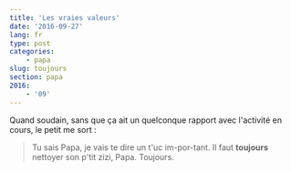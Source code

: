 ```yaml
---
title: 'Les vraies valeurs'
date: '2016-09-27'
lang: fr
type: post
categories:
    - papa
slug: toujours
section: papa
2016:
    - '09'
---
```


Quand soudain, sans que ça ait un quelconque rapport avec l'activité en cours, le petit me sort :

> Tu sais Papa, je vais te dire un t'uc im-por-tant. Il faut **toujours** nettoyer son p'tit zizi, Papa. Toujours.



